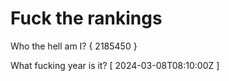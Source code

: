 # Fuck the rankings

Who the hell am I?
{ 2185450 }

What fucking year is it?
[ 2024-03-08T08:10:00Z ]
